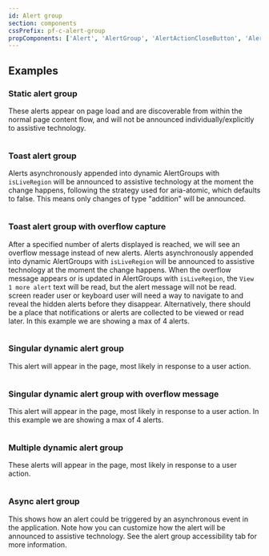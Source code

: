 ```yaml
---
id: Alert group
section: components
cssPrefix: pf-c-alert-group
propComponents: ['Alert', 'AlertGroup', 'AlertActionCloseButton', 'AlertActionLink']
---
```


## Examples
### Static alert group
These alerts appear on page load and are discoverable from within the normal page content flow, and will not be announced individually/explicitly to assistive technology.
```ts file="./AlertGroupStatic.tsx"
```

### Toast alert group
Alerts asynchronously appended into dynamic AlertGroups with `isLiveRegion` will be announced to assistive technology at the moment the change happens, following the strategy used for aria-atomic, which defaults to false. This means only changes of type "addition" will be announced.
```ts file="./AlertGroupToast.tsx"
```

### Toast alert group with overflow capture
After a specified number of alerts displayed is reached, we will see an overflow message instead of new alerts. Alerts asynchronously appended into dynamic AlertGroups with `isLiveRegion` will be announced to assistive technology at the moment the change happens. When the overflow message appears or is updated in AlertGroups with `isLiveRegion`, the `View 1 more alert` text will be read, but the alert message will not be read. screen reader user or keyboard user will need a way to navigate to and reveal the hidden alerts before they disappear. Alternatively, there should be a place that notifications or alerts are collected to be viewed or read later. In this example we are showing a max of 4 alerts.
```ts file="AlertGroupToastOverflowCapture.tsx" isBeta
```

### Singular dynamic alert group
This alert will appear in the page, most likely in response to a user action.
```ts file="./AlertGroupSingularDynamic.tsx"
```

### Singular dynamic alert group with overflow message
This alert will appear in the page, most likely in response to a user action. In this example we are showing a max of 4 alerts.
```ts file="AlertGroupSingularDynamicOverflow.tsx" isBeta
```

### Multiple dynamic alert group
These alerts will appear in the page, most likely in response to a user action.
```ts file="./AlertGroupMultipleDynamic.tsx"
```

### Async alert group
This shows how an alert could be triggered by an asynchronous event in the application. Note how you can customize how the alert will be announced to assistive technology. See the alert group accessibility tab for more information.
```ts file="./AlertGroupAsync.tsx"
```

